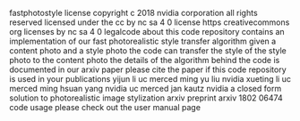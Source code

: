 fastphotostyle license copyright c 2018 nvidia corporation all rights reserved licensed under the cc by nc sa 4 0 license https creativecommons org licenses by nc sa 4 0 legalcode about this code repository contains an implementation of our fast photorealistic style transfer algorithm given a content photo and a style photo the code can transfer the style of the style photo to the content photo the details of the algorithm behind the code is documented in our arxiv paper please cite the paper if this code repository is used in your publications yijun li uc merced ming yu liu nvidia xueting li uc merced ming hsuan yang nvidia uc merced jan kautz nvidia a closed form solution to photorealistic image stylization arxiv preprint arxiv 1802 06474 code usage please check out the user manual page